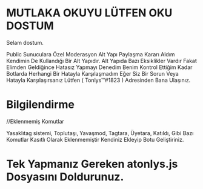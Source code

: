 # MUTLAKA OKUYU LÜTFEN OKU DOSTUM

Selam dostum.

Public Sunuculara Özel Moderasyon Alt Yapı Paylaşma Kararı Aldım Kendimin De Kullandığı Bir Alt Yapıdır. Alt Yapıda Bazı Eksiklikler Vardır Fakat Elimden Geldiğince Hatasız Yapmayı Denedim Benim Kontrol Ettiğim Kadar Botlarda Herhangi Bir Hatayla Karşılaşmadım Eğer Siz Bir Sorun Veya Hatayla Karşılaşırsanız Lütfen ( Tonlys‷#1823 ) Adresinden Bana Ulaşınız.

# Bilgilendirme 

//Eklenmemiş Komutlar

Yasaklıtag sistemi,
Toplutaşı,
Yavaşmod,
Tagtara,
Üyetara,
Katıldı,
Gibi Bazı Komutlar Kasıtlı Olarak Eklenmemiştir
Kendiniz Ekleyip Botu Geliştiriniz.

# Tek Yapmanız Gereken atonlys.js Dosyasını Doldurunuz.



